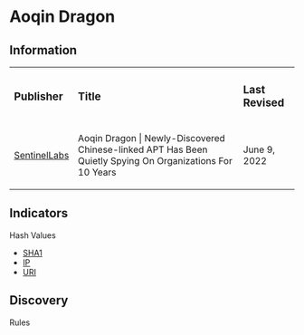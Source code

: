 # Aoqin Dragon

## Information
<table>
  <tr>
    <td>
      <h3>Publisher</h3>
    </td>
    <td>
      <h3>Title</h3>
    </td>
    <td>
      <h3>Last Revised</h3>
    </td>
  </tr>
  <tr>
    <td>
      <a href="https://www.sentinelone.com/labs/aoqin-dragon-newly-discovered-chinese-linked-apt-has-been-quietly-spying-on-organizations-for-10-years/">SentinelLabs</a>
    </td>
    <td>
      <p>Aoqin Dragon | Newly-Discovered Chinese-linked APT Has Been Quietly Spying On Organizations For 10 Years</p>
    </td>
    <td>
      <p>June 9, 2022</p>
    </td>
  </tr>
</table>

## Indicators
Hash Values
- <a href="https://github.com/PudgyDragon/IOCs/blob/main/All/Aoqin%20Dragon/samples.sha1">SHA1</a>
- <a href="https://github.com/PudgyDragon/IOCs/blob/main/All/Aoqin%20Dragon/IPs.txt">IP</a>
- <a href="https://github.com/PudgyDragon/IOCs/blob/main/All/Aoqin%20Dragon/uri.txt">URI</a>

## Discovery
Rules
